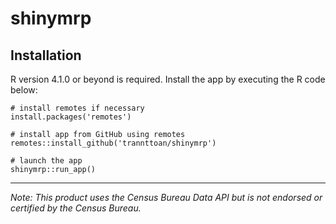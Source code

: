 # shinymrp

## Installation
R version 4.1.0 or beyond is required. Install the app by executing the R code below:
```
# install remotes if necessary
install.packages('remotes')

# install app from GitHub using remotes
remotes::install_github('trannttoan/shinymrp')

# launch the app
shinymrp::run_app()
```

---
*Note: This product uses the Census Bureau Data API but is not endorsed or certified by the Census Bureau.*